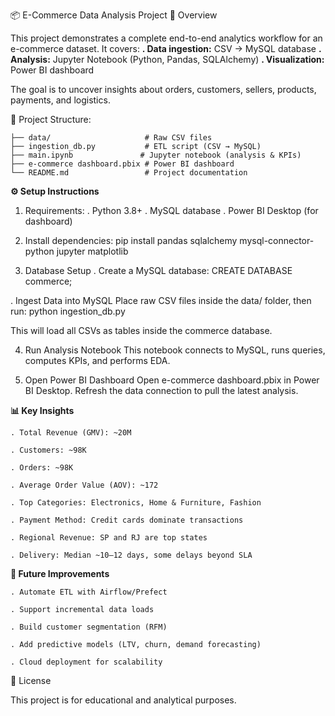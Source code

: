 📦 E-Commerce Data Analysis Project 📌 Overview

This project demonstrates a complete end-to-end analytics workflow for an e-commerce dataset. 
It covers:
**. Data ingestion:** CSV → MySQL database
**. Analysis:** Jupyter Notebook (Python, Pandas, SQLAlchemy)
**. Visualization:** Power BI dashboard

The goal is to uncover insights about orders, customers, sellers, products, payments, and logistics.

📂 Project Structure:

    ├── data/                     # Raw CSV files
    ├── ingestion_db.py           # ETL script (CSV → MySQL)
    ├── main.ipynb               # Jupyter notebook (analysis & KPIs)
    ├── e-commerce dashboard.pbix # Power BI dashboard
    └── README.md                 # Project documentation

**⚙️ Setup Instructions**

1. Requirements:
    . Python 3.8+
    . MySQL database
    . Power BI Desktop (for dashboard)

2. Install dependencies:
    pip install pandas sqlalchemy mysql-connector-python jupyter matplotlib

3. Database Setup
  . Create a MySQL database:
      CREATE DATABASE commerce;

  . Ingest Data into MySQL
         Place raw CSV files inside the data/ folder, then run:
         python ingestion_db.py

  This will load all CSVs as tables inside the commerce database.

4. Run Analysis Notebook
      This notebook connects to MySQL, runs queries, computes KPIs, and performs EDA.

5. Open Power BI Dashboard
      Open e-commerce dashboard.pbix in Power BI Desktop. Refresh the data connection to pull the latest analysis.

**📊 Key Insights**

    . Total Revenue (GMV): ~20M

    . Customers: ~98K

    . Orders: ~98K

    . Average Order Value (AOV): ~172

    . Top Categories: Electronics, Home & Furniture, Fashion

    . Payment Method: Credit cards dominate transactions

    . Regional Revenue: SP and RJ are top states

    . Delivery: Median ~10–12 days, some delays beyond SLA

**🚀 Future Improvements**

    . Automate ETL with Airflow/Prefect

    . Support incremental data loads

    . Build customer segmentation (RFM)

    . Add predictive models (LTV, churn, demand forecasting)

    . Cloud deployment for scalability

📜 License

This project is for educational and analytical purposes.

